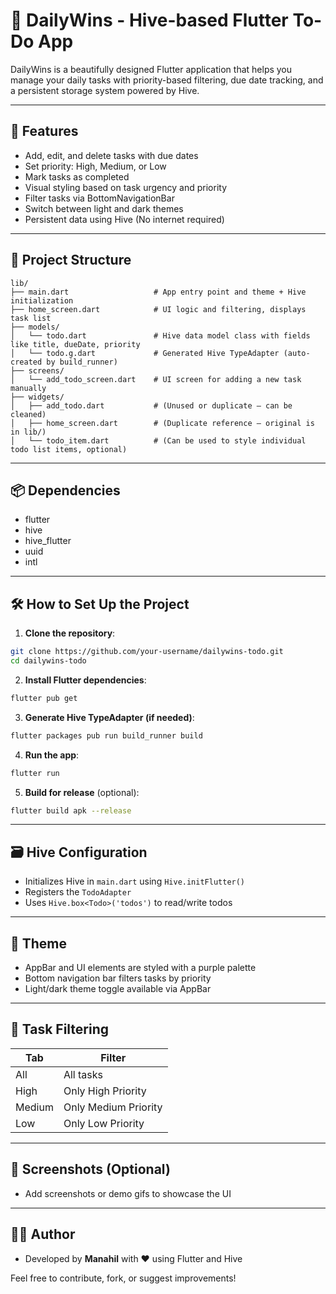 # 📝 DailyWins - Hive-based Flutter To-Do App

DailyWins is a beautifully designed Flutter application that helps you manage your daily tasks with priority-based filtering, due date tracking, and a persistent storage system powered by Hive.

---

## 🚀 Features

* Add, edit, and delete tasks with due dates
* Set priority: High, Medium, or Low
* Mark tasks as completed
* Visual styling based on task urgency and priority
* Filter tasks via BottomNavigationBar
* Switch between light and dark themes
* Persistent data using Hive (No internet required)

---

## 📁 Project Structure

```
lib/
├── main.dart                   # App entry point and theme + Hive initialization
├── home_screen.dart            # UI logic and filtering, displays task list
├── models/
│   └── todo.dart               # Hive data model class with fields like title, dueDate, priority
│   └── todo.g.dart             # Generated Hive TypeAdapter (auto-created by build_runner)
├── screens/
│   └── add_todo_screen.dart    # UI screen for adding a new task manually
├── widgets/
│   ├── add_todo.dart           # (Unused or duplicate – can be cleaned)
│   ├── home_screen.dart        # (Duplicate reference – original is in lib/)
│   └── todo_item.dart          # (Can be used to style individual todo list items, optional)
```

---

## 📦 Dependencies

* flutter
* hive
* hive\_flutter
* uuid
* intl

---

## 🛠️ How to Set Up the Project

1. **Clone the repository**:

```bash
git clone https://github.com/your-username/dailywins-todo.git
cd dailywins-todo
```

2. **Install Flutter dependencies**:

```bash
flutter pub get
```

3. **Generate Hive TypeAdapter (if needed)**:

```bash
flutter packages pub run build_runner build
```

4. **Run the app**:

```bash
flutter run
```

5. **Build for release** (optional):

```bash
flutter build apk --release
```

---

## 🗃️ Hive Configuration

* Initializes Hive in `main.dart` using `Hive.initFlutter()`
* Registers the `TodoAdapter`
* Uses `Hive.box<Todo>('todos')` to read/write todos

---

## 🎨 Theme

* AppBar and UI elements are styled with a purple palette
* Bottom navigation bar filters tasks by priority
* Light/dark theme toggle available via AppBar

---

## 📌 Task Filtering

| Tab    | Filter               |
| ------ | -------------------- |
| All    | All tasks            |
| High   | Only High Priority   |
| Medium | Only Medium Priority |
| Low    | Only Low Priority    |

---

## 📸 Screenshots (Optional)

* Add screenshots or demo gifs to showcase the UI

---

## 🧑‍💻 Author

* Developed by **Manahil** with ❤️ using Flutter and Hive

Feel free to contribute, fork, or suggest improvements!

